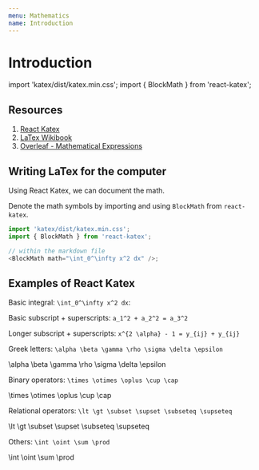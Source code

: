 ```yaml
---
menu: Mathematics
name: Introduction
---
```


# Introduction

import 'katex/dist/katex.min.css';
import { BlockMath } from 'react-katex';

## Resources

1. [React Katex](https://github.com/talyssonoc/react-katex)
2. [LaTex Wikibook](https://en.wikibooks.org/wiki/LaTeX/Mathematics)
3. [Overleaf - Mathematical Expressions](https://www.overleaf.com/learn/latex/Mathematical_expressions)

## Writing LaTex for the computer

Using React Katex, we can document the math.

Denote the math symbols by importing and using `BlockMath` from `react-katex`.

```javascript
import 'katex/dist/katex.min.css';
import { BlockMath } from 'react-katex';

// within the markdown file
<BlockMath math="\int_0^\infty x^2 dx" />;
```

## Examples of React Katex

Basic integral: `\int_0^\infty x^2 dx`:

<BlockMath math="\int_0^\infty x^2 dx"/>

Basic subscript + superscripts: `a_1^2 + a_2^2 = a_3^2`

<BlockMath math="a_1^2 + a_2^2 = a_3^2"/>

Longer subscript + superscripts: `x^{2 \alpha} - 1 = y_{ij} + y_{ij}`

<BlockMath math="x^{2 \alpha} - 1 = y_{ij} + y_{ij}"/>

Greek letters: `\alpha \beta \gamma \rho \sigma \delta \epsilon`

<BlockMath>\alpha \beta \gamma \rho \sigma \delta \epsilon</BlockMath>

Binary operators: `\times \otimes \oplus \cup \cap`

<BlockMath>\times \otimes \oplus \cup \cap</BlockMath>

Relational operators: `\lt \gt \subset \supset \subseteq \supseteq`

<BlockMath>\lt \gt \subset \supset \subseteq \supseteq</BlockMath>

Others: `\int \oint \sum \prod`

<BlockMath>\int \oint \sum \prod</BlockMath>
